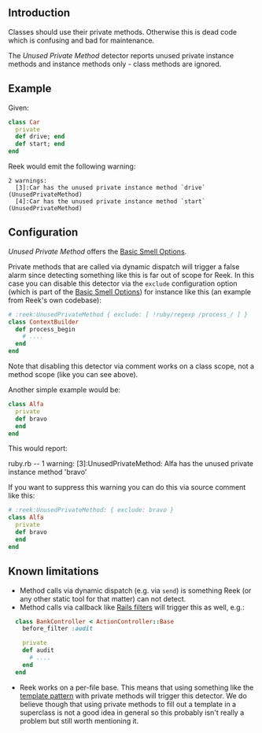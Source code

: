 ## Introduction

Classes should use their private methods. Otherwise this is dead
code which is confusing and bad for maintenance.

The _Unused Private Method_ detector reports unused private instance
methods and instance methods only - class methods are ignored.

## Example

Given:

```Ruby
class Car
  private
  def drive; end
  def start; end
end
```

Reek would emit the following warning:

```
2 warnings:
  [3]:Car has the unused private instance method `drive` (UnusedPrivateMethod)
  [4]:Car has the unused private instance method `start` (UnusedPrivateMethod)
```

## Configuration

_Unused Private Method_ offers the [Basic Smell Options](Basic-Smell-Options.md).

Private methods that are called via dynamic dispatch
will trigger a false alarm since detecting something like this is far out of
scope for Reek. In this case you can disable this detector via the `exclude`
configuration option (which is part of the [Basic Smell Options](Basic-Smell-Options.md))
for instance like this (an example from Reek's own codebase):

```Ruby
# :reek:UnusedPrivateMethod { exclude: [ !ruby/regexp /process_/ ] }
class ContextBuilder
  def process_begin
    # ....
  end
end
```

Note that disabling this detector via comment works on a class scope, not
a method scope (like you can see above).

Another simple example would be:

```Ruby
class Alfa
  private
  def bravo
  end
end
```

This would report:

>>
ruby.rb -- 1 warning:
  [3]:UnusedPrivateMethod: Alfa has the unused private instance method 'bravo'

If you want to suppress this warning you can do this via source comment like this:

```Ruby
# :reek:UnusedPrivateMethod: { exclude: bravo }
class Alfa
  private
  def bravo
  end
end
```

## Known limitations

* Method calls via dynamic dispatch (e.g. via `send`) is something Reek (or any other
  static tool for that matter) can not detect.
* Method calls via callback like [Rails filters](http://guides.rubyonrails.org/action_controller_overview.html#filters)
  will trigger this as well, e.g.:

```Ruby
  class BankController < ActionController::Base
    before_filter :audit

    private
    def audit
      # ....
    end
  end
```
* Reek works on a per-file base. This means that using something like the [template pattern](https://en.wikipedia.org/wiki/Template_method_pattern)
  with private methods will trigger this detector.
  We do believe though that using private methods to fill out a template in a
  superclass is not a good idea in general so this probably isn't really a problem
  but still worth mentioning it.


